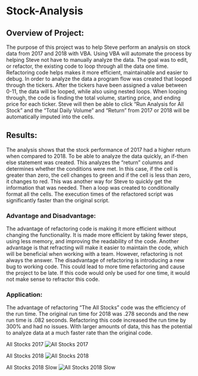 # Stock-Analysis

## Overview of Project:
The purpose of this project was to help Steve perform an analysis on stock data from 2017 and 2018 with VBA. Using VBA will automate the process by helping Steve not have to manually analyze the data. The goal was to edit, or refactor, the existing code to loop through all the data one time.  Refactoring code helps makes it more efficient, maintainable and easier to debug. 
In order to analyze the data a program flow was created that looped through the tickers. After the tickers have been assigned a value between 0-11, the data will be looped, while also using nested loops. When looping through, the code is finding the total volume, starting price, and ending price for each ticker. Steve will then be able to click “Run Analysis for All Stock” and the “Total Daily Volume” and “Return” from 2017 or 2018 will be automatically imputed into the cells. 
## Results: 
The analysis shows that the stock performance of 2017 had a higher return when compared to 2018. To be able to analyze the data quickly, an if-then else statement was created. This analyzes the “return” columns and determines whether the conditions were met. In this case, if the cell is greater than zero, the cell changes to green and if the cell is less than zero, it changes to red. This was another way for Steve to quickly get the information that was needed. Then a loop was created to conditionally format all the cells. The execution times of the refactored script was significantly faster than the original script. 
### Advantage and Disadvantage: 
The advantage of refactoring code is making it more efficient without changing the functionality. It is made more efficient by taking fewer steps, using less memory, and improving the readability of the code. Another advantage is that refracting will make it easier to maintain the code, which will be beneficial when working with a team. However, refactoring is not always the answer. The disadvantage of refactoring is introducing a new bug to working code. This could lead to more time refactoring and cause the project to be late. If this code would only be used for one time, it would not make sense to refractor this code. 
### Application:
The advantage of refactoring “The All Stocks” code was the efficiency of the run time.  The original run time for 2018 was .278 seconds and the new run time is .082 seconds. Refactoring this code increased the run time by 300% and had no issues. With larger amounts of data, this has the potential to analyze data at a much faster rate than the original code. 

All Stocks 2017
![All Stocks 2017](https://user-images.githubusercontent.com/99099706/159132972-8f992099-0228-4ca2-9554-150b0d89e0a2.png)

All Stocks 2018
![All Stocks 2018](https://user-images.githubusercontent.com/99099706/159133011-2cb0d7e4-aee0-4212-82bf-535b0c0b985c.png)

All Stocks 2018 Slow
![All Stocks 2018 Slow](https://user-images.githubusercontent.com/99099706/159133040-4087b814-aacd-4048-b193-2915667db0d6.png)
